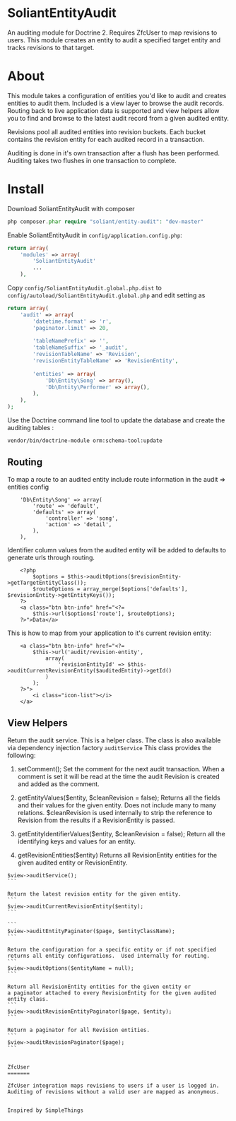 SoliantEntityAudit
==============

An auditing module for Doctrine 2.  Requires ZfcUser to map revisions to users.  This module creates an entity to audit a specified target entity and tracks revisions to that target.


About
=====

This module takes a configuration of entities you'd like to audit and creates 
entities to audit them.  Included is a view layer to browse the audit records.
Routing back to live application data is supported and view helpers
allow you to find and browse to the latest audit record from a given audited entity.

Revisions pool all audited entities into revision buckets.  Each bucket contains the revision entity for each 
audited record in a transaction.

Auditing is done in it's own transaction after a flush has been performed.  Auditing takes two flushes in one transaction to complete.  


Install
=======

Download SoliantEntityAudit with composer 

```php
php composer.phar require "soliant/entity-audit": "dev-master"
```


Enable SoliantEntityAudit in `config/application.config.php`: 
```php
return array(
    'modules' => array(
        'SoliantEntityAudit'
        ...
    ),
```

Copy `config/SoliantEntityAudit.global.php.dist` to `config/autoload/SoliantEntityAudit.global.php` and edit setting as

```php
return array(
    'audit' => array(
        'datetime.format' => 'r',
        'paginator.limit' => 20,
        
        'tableNamePrefix' => '',
        'tableNameSuffix' => '_audit',
        'revisionTableName' => 'Revision',
        'revisionEntityTableName' => 'RevisionEntity',
        
        'entities' => array(           
            'Db\Entity\Song' => array(),
            'Db\Entity\Performer' => array(),
        ),
    ),
);
```

Use the Doctrine command line tool to update the database and create the auditing tables :

```shell
vendor/bin/doctrine-module orm:schema-tool:update
```


Routing
-------

To map a route to an audited entity include route information in the audit => entities config

```
    'Db\Entity\Song' => array(
        'route' => 'default',
        'defaults' => array(
            'controller' => 'song',
            'action' => 'detail',
        ),
    ),
```

Identifier column values from the audited entity will be added to defaults to generate urls through routing.

```
    <?php
        $options = $this->auditOptions($revisionEntity->getTargetEntityClass());
        $routeOptions = array_merge($options['defaults'], $revisionEntity->getEntityKeys());
    ?>
    <a class="btn btn-info" href="<?=
        $this->url($options['route'], $routeOptions);
    ?>">Data</a>
```

This is how to map from your application to it's current revision entity:

```
    <a class="btn btn-info" href="<?=
        $this->url('audit/revision-entity',
            array(
                'revisionEntityId' => $this->auditCurrentRevisionEntity($auditedEntity)->getId()
            )
        );
    ?>">
        <i class="icon-list"></i>
    </a>
```


View Helpers
------------

Return the audit service.  This is a helper class.  The class is also available via dependency injection factory ```auditService```
This class provides the following:

1. setComment();
    Set the comment for the next audit transaction.  When a comment is set it will be read at the time the audit Revision is created and added as the comment.

2. getEntityValues($entity, $cleanRevision = false);
    Returns all the fields and their values for the given entity.  Does not include many to many relations.
    $cleanRevision is used internally to strip the reference to Revision from the results if a RevisionEntity is passed.

3. getEntityIdentifierValues($entity, $cleanRevision = false);
    Return all the identifying keys and values for an entity.
    
4. getRevisionEntities($entity)
    Returns all RevisionEntity entities for the given audited entity or RevisionEntity.
    
````
$view->auditService();
```

Return the latest revision entity for the given entity.
```
$view->auditCurrentRevisionEntity($entity);
```

```
$view->auditEntityPaginator($page, $entityClassName);
```

Return the configuration for a specific entity or if not specified returns all entity configurations.  Used internally for routing.
```
$view->auditOptions($entityName = null);
```

Return all RevisionEntity entities for the given entity or 
a paginator attached to every RevisionEntity for the given audited entity class.
```
$view->auditRevisionEntityPaginator($page, $entity);
```

Return a paginator for all Revision entities.
```
$view->auditRevisionPaginator($page);
```


ZfcUser 
=======

ZfcUser integration maps revisions to users if a user is logged in.  Auditing of revisions without a valid user are mapped as anonymous.


Inspired by SimpleThings
